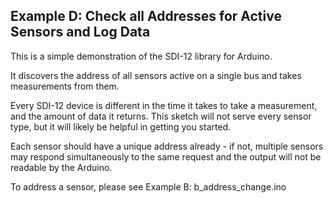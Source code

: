 [//]: # ( @page example_d_page Example D: Check all Addresses for Active Sensors and Log Data )
## Example D: Check all Addresses for Active Sensors and Log Data

This is a simple demonstration of the SDI-12 library for Arduino.

It discovers the address of all sensors active on a single bus and takes measurements from them.

Every SDI-12 device is different in the time it takes to take a measurement, and the amount of data it returns.  This sketch will not serve every sensor type, but it will likely be helpful in getting you started.

Each sensor should have a unique address already - if not, multiple sensors may respond simultaneously to the same request and the output will not be readable by the Arduino.

To address a sensor, please see Example B: b_address_change.ino
